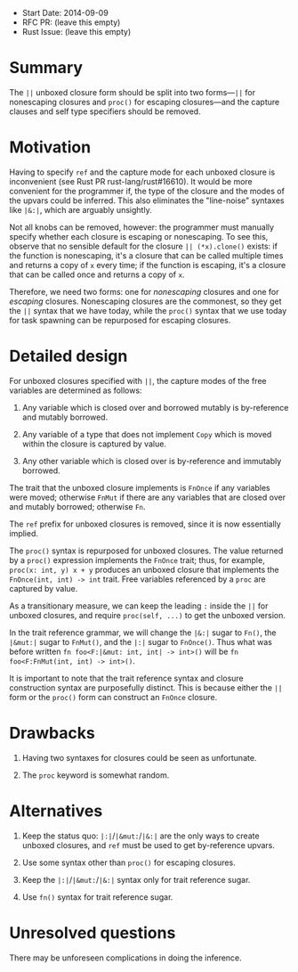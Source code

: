- Start Date: 2014-09-09
- RFC PR: (leave this empty)
- Rust Issue: (leave this empty)

# Summary

The `||` unboxed closure form should be split into two forms—`||` for nonescaping closures and `proc()` for escaping closures—and the capture clauses and self type specifiers should be removed.

# Motivation

Having to specify `ref` and the capture mode for each unboxed closure is inconvenient (see Rust PR rust-lang/rust#16610). It would be more convenient for the programmer if, the type of the closure and the modes of the upvars could be inferred. This also eliminates the "line-noise" syntaxes like `|&:|`, which are arguably unsightly.

Not all knobs can be removed, however: the programmer must manually specify whether each closure is escaping or nonescaping. To see this, observe that no sensible default for the closure `|| (*x).clone()` exists: if the function is nonescaping, it's a closure that can be called multiple times and returns a copy of `x` every time; if the function is escaping, it's a closure that can be called once and returns a copy of `x`.

Therefore, we need two forms: one for *nonescaping* closures and one for *escaping* closures. Nonescaping closures are the commonest, so they get the `||` syntax that we have today, while the `proc()` syntax that we use today for task spawning can be repurposed for escaping closures.

# Detailed design

For unboxed closures specified with `||`, the capture modes of the free variables are determined as follows:

1. Any variable which is closed over and borrowed mutably is by-reference and mutably borrowed.

2. Any variable of a type that does not implement `Copy` which is moved within the closure is captured by value.

3. Any other variable which is closed over is by-reference and immutably borrowed.

The trait that the unboxed closure implements is `FnOnce` if any variables were moved; otherwise `FnMut` if there are any variables that are closed over and mutably borrowed; otherwise `Fn`.

The `ref` prefix for unboxed closures is removed, since it is now essentially implied.

The `proc()` syntax is repurposed for unboxed closures. The value returned by a `proc()` expression implements the `FnOnce` trait; thus, for example, `proc(x: int, y) x + y` produces an unboxed closure that implements the `FnOnce(int, int) -> int` trait. Free variables referenced by a `proc` are captured by value.

As a transitionary measure, we can keep the leading `:` inside the `||` for unboxed closures, and require `proc(self, ...)` to get the unboxed version.

In the trait reference grammar, we will change the `|&:|` sugar to `Fn()`, the `|&mut:|` sugar to `FnMut()`, and the `|:|` sugar to `FnOnce()`. Thus what was before written `fn foo<F:|&mut: int, int| -> int>()` will be `fn foo<F:FnMut(int, int) -> int>()`.

It is important to note that the trait reference syntax and closure construction syntax are purposefully distinct. This is because either the `||` form or the `proc()` form can construct an `FnOnce` closure.

# Drawbacks

1. Having two syntaxes for closures could be seen as unfortunate.

2. The `proc` keyword is somewhat random.

# Alternatives

1. Keep the status quo: `|:|`/`|&mut:`/`|&:|` are the only ways to create unboxed closures, and `ref` must be used to get by-reference upvars.

2. Use some syntax other than `proc()` for escaping closures.

3. Keep the  `|:|`/`|&mut:`/`|&:|` syntax only for trait reference sugar.

4. Use `fn()` syntax for trait reference sugar.

# Unresolved questions

There may be unforeseen complications in doing the inference.
